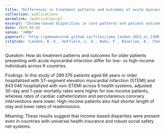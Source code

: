 ```yaml
---
title: "Differences in treatment patterns and outcomes of acute myocardial infarction for low- and high-income patients in 6 countries"
collection: publications
permalink: /publication/p7
excerpt: "Income-based disparities in care patterns and patient outcomes following AMI were present even in countries with universal health insurance and robust social safety net systems."
date: 2023-04-01
venue: "JAMA"
paperurl: "http://gabeweinreb.github.io/files/jama_landon_2023_oi_230018_1680552342.76126.pdf"
citation: "Landon, B. E., Hatfield, L. A., Bakx, P., Banerjee, A., Chen, Y. C., Fu, C., Gordon, M., Heine, R., Huang, N., Ko, D. T., Lix, L. M., Novack, V., Pasea, L., Qiu, F., Stukel, T. A., Groot, C. U. D., Yan, L., <b>Weinreb, G. G.,</b> & Cram, P. (2023). Differences in treatment patterns and outcomes of acute myocardial infarction for low- and high-income patients in 6 countries. <i>JAMA, 329</i>(13), 1088. https://doi.org/10.1001/jama.2023.1699"
---
```


Question: How do treatment patterns and outcomes for older patients presenting with acute myocardial infarction differ for low- vs high-income individuals across 6 countries.

Findings: In this study of 289 376 patients aged 66 years or older hospitalized with ST-segment elevation myocardial infarction (STEMI) and 843 046 hospitalized with non-STEMI across 6 health systems, adjusted 30-day and 1-year mortality rates were higher for low-income patients, whereas rates of cardiac catheterization and percutaneous coronary interventions were lower. High-income patients also had shorter length of stay and lower rates of readmissions.

Meaning: These results suggest that income-based disparities were present even in countries with universal health insurance and robust social safety net systems.
